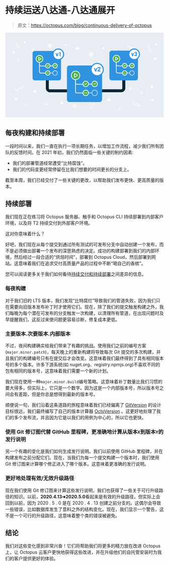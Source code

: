 # 持续运送八达通-八达通展开

> 原文：<https://octopus.com/blog/continuous-delivery-of-octopus>

[![Versions](img/9140692aaf465f63ebb446806b51176b.png)](#)

## 每夜构建和持续部署

一段时间以来，我们一直在执行一项长期任务，以增加工作流程，减少我们所有团队的反馈时间。在 2021 年初，我们仍然面临一些关键的制约因素:

*   我们的部署管道经常遭受“比特腐蚀”。
*   我们的代码变更经常停留在比我们想要的时间更长的分支上。

截至本周，我们已经交付了一些关键的更改，以帮助我们发布更快、更高质量的版本。

## 持续部署

我们现在正在练习将 Octopus 服务器、触手和 Octopus CLI 持续部署到内部客户环境，以及将 T2 持续交付到外部客户环境。

这对你意味着什么？

好吧，我们现在从每个提交到通过所有测试的可发布分支中自动创建一个发布，而不是必须做出部署一个发布的深思熟虑的决定。成功的构建部署到我们的内部环境，然后经过一段合适的“烘焙时间”，部署到 Octopus Cloud，然后部署到网站。这意味着我们在追求交付高质量产品的过程中不断“喝自己的香槟”。

您可以阅读更多关于我们如何看待[持续交付和持续部署](/blog/ten-pillars-of-pragmatic-deployments#continuous-integration-continuous-delivery-and-continuous-deployment)之间差异的信息。

### 每夜构建

对于我们旧的 LTS 版本，我们发现“比特腐烂”导致我们的管道失败，因为我们只在需要向旧版本发布补丁时才使用它们。现在，除了我们的提交触发构建之外，我们每晚为每个潜在可发布的分支触发一次构建，以清理所有管道，在出现问题时及早提醒我们，这反过来使问题更容易诊断，修复成本更低。

### 主要版本.次要版本.内部版本

不过，夜间构建确实给我们带来了有趣的挑战。使用我们之前的编号方案(`major.minor.patch`)，每天晚上的重新构建将导致每次 Git 提交的多次构建，并且我们的构建编号只有在提交后才会改变。这意味着我们最终得到了具有相同版本号的多个版本。许多下游系统(如 nuget.org、registry.npmjs.org)不喜欢不同的包有相同的版本号，这意味着我们需要一个新的计划。

我们现在使用一种`major.minor.build`编号策略。这意味着补丁数量比我们习惯的要大得多，但实际上，它只是一个数字。因为这是一个内部版本号，所以版本号之间会有差距，但是你总是想得到最新的版本号。

顺便说一句，我们沿着这条道路的旅程意味着我们已经偏离了 [GitVersion](https://github.com/GitTools/GitVersion) 的设计目标很远，我们最终编写了自己的版本计算器 [OctoVersion](https://github.com/OctopusDeploy/OctoVersion) 。这更好地处理了我们的多个发布流，并且因为它是以我们的用例为中心的，所以它也更快。

### 使用 Git 修订图代替 GitHub 里程碑，更准确地计算从版本`X`到版本`Y`的发行说明

另一个有趣的变化是我们如何生成发行说明。我们以前使用 GitHub 里程碑，并在构建发布之前分配它们。现在，当我们为每一个提交构建一个版本时，我们使用 Git 修订图来计算哪个修正进入了哪个版本。这意味着更准确的发行说明。

### 更好地处理有效/无效升级路径

现在我们使用 Git 修订图来计算这些发行说明，我们也获得了一些关于可行升级路径的知识。以前，**2020.4.13➜2020.5.0**看起来是有效的升级路径，但实际上会回到以前，因为 2020 . 5 . 0 是在 2020 . 4 . 13 创建之前分支的。这偶尔会导致一些错误，比如数据库发生了意料之外的结构变化。现在，我们显示一个警告，这不是一个可行的升级路径，这意味着整个类的错误被避免。

## 结论

我们对这些变化感到非常兴奋！它们将帮助我们将更多的精力放在改进 Octopus 上，让 Octopus 云客户更快地获得这些改进，并在升级他们的自托管安装时为我们的客户提供更好的体验。
